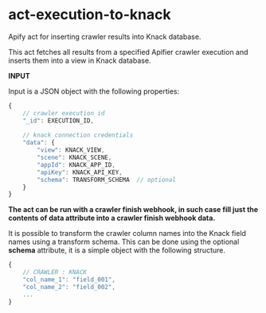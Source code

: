 # act-execution-to-knack

Apify act for inserting crawler results into Knack database.

This act fetches all results from a specified Apifier crawler execution and inserts them into
a view in Knack database.

**INPUT**

Input is a JSON object with the following properties:

```javascript
{ 
    // crawler execution id
    "_id": EXECUTION_ID,
    
    // knack connection credentials
    "data": {
        "view": KNACK_VIEW,
        "scene": KNACK_SCENE,
        "appId": KNACK_APP_ID,
        "apiKey": KNACK_API_KEY,
        "schema": TRANSFORM_SCHEMA  // optional
    }
}
```

__The act can be run with a crawler finish webhook, in such case fill just the contents of data 
attribute into a crawler finish webhook data.__

It is possible to transform the crawler column names into the Knack field names using a transform schema.
This can be done using the optional __schema__ attribute, it is a simple object with the following structure.

```javascript
{
    // CRAWLER : KNACK
    "col_name_1": "field_001",
    "col_name_2": "field_002",
    ...
}
```
